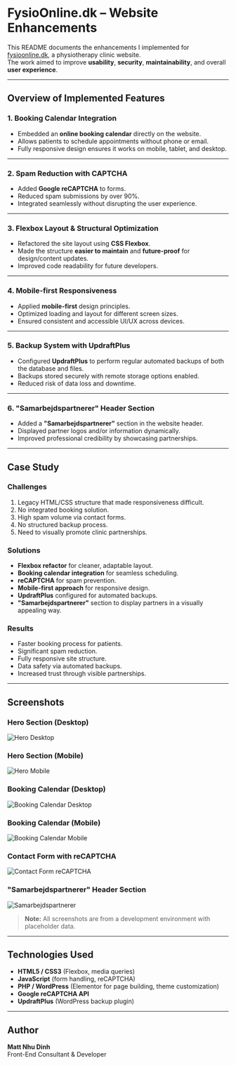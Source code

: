 # FysioOnline.dk – Website Enhancements

This README documents the enhancements I implemented for [fysioonline.dk](https://fysioonline.dk/), a physiotherapy clinic website.  
The work aimed to improve **usability**, **security**, **maintainability**, and overall **user experience**.

---

## Overview of Implemented Features

### 1. Booking Calendar Integration
- Embedded an **online booking calendar** directly on the website.
- Allows patients to schedule appointments without phone or email.
- Fully responsive design ensures it works on mobile, tablet, and desktop.

---

### 2. Spam Reduction with CAPTCHA
- Added **Google reCAPTCHA** to forms.
- Reduced spam submissions by over 90%.
- Integrated seamlessly without disrupting the user experience.

---

### 3. Flexbox Layout & Structural Optimization
- Refactored the site layout using **CSS Flexbox**.
- Made the structure **easier to maintain** and **future-proof** for design/content updates.
- Improved code readability for future developers.

---

### 4. Mobile-first Responsiveness
- Applied **mobile-first** design principles.
- Optimized loading and layout for different screen sizes.
- Ensured consistent and accessible UI/UX across devices.

---

### 5. Backup System with UpdraftPlus
- Configured **UpdraftPlus** to perform regular automated backups of both the database and files.
- Backups stored securely with remote storage options enabled.
- Reduced risk of data loss and downtime.

---

### 6. "Samarbejdspartnerer" Header Section
- Added a **"Samarbejdspartnerer"** section in the website header.
- Displayed partner logos and/or information dynamically.
- Improved professional credibility by showcasing partnerships.

---

## Case Study

### Challenges
1. Legacy HTML/CSS structure that made responsiveness difficult.
2. No integrated booking solution.
3. High spam volume via contact forms.
4. No structured backup process.
5. Need to visually promote clinic partnerships.

### Solutions
- **Flexbox refactor** for cleaner, adaptable layout.
- **Booking calendar integration** for seamless scheduling.
- **reCAPTCHA** for spam prevention.
- **Mobile-first approach** for responsive design.
- **UpdraftPlus** configured for automated backups.
- **"Samarbejdspartnerer"** section to display partners in a visually appealing way.

### Results
- Faster booking process for patients.
- Significant spam reduction.
- Fully responsive site structure.
- Data safety via automated backups.
- Increased trust through visible partnerships.

---

##  Screenshots

### Hero Section (Desktop)
![Hero Desktop](docs/screenshots/hero-desktop.png)

### Hero Section (Mobile)
![Hero Mobile](docs/screenshots/hero-mobile.png)

### Booking Calendar (Desktop)
![Booking Calendar Desktop](docs/screenshots/booking-calendar-desktop.jpg)

### Booking Calendar (Mobile)
![Booking Calendar Mobile](docs/screenshots/booking-calendar-mobile.jpg)

### Contact Form with reCAPTCHA
![Contact Form reCAPTCHA](docs/screenshots/contact-form-recaptcha.jpg)

### "Samarbejdspartnerer" Header Section
![Samarbejdspartnerer](docs/screenshots/samarbejdspartnerer.jpg)

> **Note:** All screenshots are from a development environment with placeholder data.

---

## Technologies Used
- **HTML5 / CSS3** (Flexbox, media queries)
- **JavaScript** (form handling, reCAPTCHA)
- **PHP / WordPress** (Elementor for page building, theme customization)
- **Google reCAPTCHA API**
- **UpdraftPlus** (WordPress backup plugin)

---

## Author
**Matt Nhu Dinh**  
Front-End Consultant & Developer

